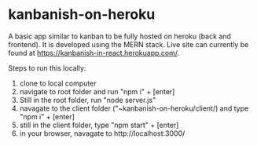 # kanbanish-on-heroku
A basic app similar to kanban to be fully hosted on heroku (back and frontend). It is developed using the MERN stack. Live site can currently be found at https://kanbanish-in-react.herokuapp.com/. 

Steps to run this locally:
1) clone to local computer
2) navigate to root folder and run "npm i" + [enter]
3) Still in the root folder, run "node server.js"
4) navagate to the client folder ("~kanbanish-on-heroku/client/) and type "npm i" + [enter]
5) still in the client folder, type "npm start" + [enter]
6) in your browser, navagate to http://localhost:3000/
